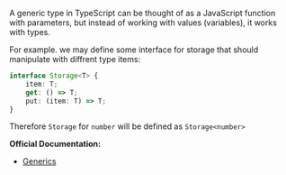 A generic type in TypeScript can be thought of as a JavaScript function with parameters, but instead of working with values (variables), it works with types.

For example. we may define some interface for storage that should manipulate with diffrent type items:
```ts
interface Storage<T> {
    item: T;
    get: () => T;
    put: (item: T) => T;
}
```
Therefore `Storage` for `number` will be defined as `Storage<number>`

**Official Documentation:**
- [Generics](https://www.typescriptlang.org/docs/handbook/2/generics.html)